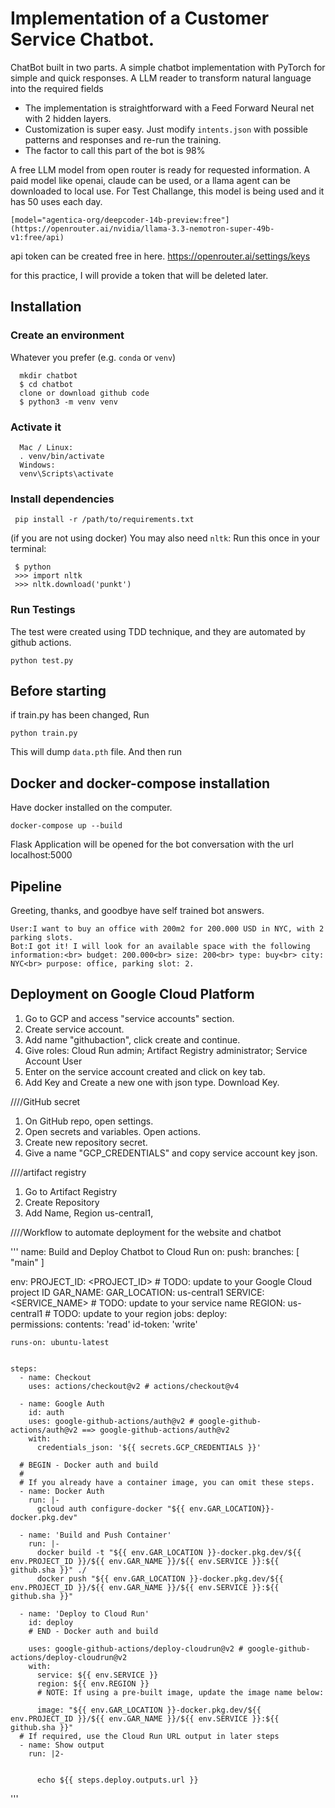 # Implementation of a Customer Service Chatbot.  
ChatBot built in two parts. 
A simple chatbot implementation with PyTorch for simple and quick responses. 
A LLM reader to transform natural language into the required fields

- The implementation is straightforward with a Feed Forward Neural net with 2 hidden layers.
- Customization is super easy. Just modify `intents.json` with possible patterns and responses and re-run the training.
- The factor to call this part of the bot is 98%

A free LLM model from open router is ready for requested information.
A paid model like openai, claude can be used, or a llama agent can be downloaded to local use.
For Test Challange, this model is being used and it has 50 uses each day.
```
[model="agentica-org/deepcoder-14b-preview:free"](https://openrouter.ai/nvidia/llama-3.3-nemotron-super-49b-v1:free/api)
```

api token can be created free in here.
https://openrouter.ai/settings/keys

for this practice, I will provide a token that will be deleted later.

## Installation

### Create an environment
Whatever you prefer (e.g. `conda` or `venv`)
```console
  mkdir chatbot
  $ cd chatbot
  clone or download github code
  $ python3 -m venv venv
```

### Activate it

```
  Mac / Linux:
  . venv/bin/activate
  Windows:
  venv\Scripts\activate
```
### Install dependencies


 ```console
  pip install -r /path/to/requirements.txt
 ```

(if you are not using docker)
You may also need `nltk`:
Run this once in your terminal:

 ```console
  $ python
  >>> import nltk
  >>> nltk.download('punkt')
```

### Run Testings 
The test were created using TDD technique, and they are automated by github actions.

```console
python test.py
```

## Before starting
if train.py has been changed, Run
```console
python train.py
```

This will dump `data.pth` file. And then run


## Docker and docker-compose installation

Have docker installed on the computer.

```console
docker-compose up --build
```
Flask Application will be opened for the bot conversation with the url 
localhost:5000


## Pipeline

Greeting, thanks, and goodbye have self trained bot answers.
```
User:I want to buy an office with 200m2 for 200.000 USD in NYC, with 2 parking slots.
Bot:I got it! I will look for an available space with the following information:<br> budget: 200.000<br> size: 200<br> type: buy<br> city: NYC<br> purpose: office, parking slot: 2.
```

## Deployment on Google Cloud Platform

1) Go to GCP and access "service accounts" section.
2) Create service account.
3) Add name "githubaction", click create and continue.
4) Give roles: Cloud Run admin; Artifact Registry administrator; Service Account User
5) Enter on the service account created and click on key tab.
6) Add Key and Create a new one with json type. Download Key.

////GitHub secret
1) On GitHub repo, open settings.
2) Open secrets and variables. Open actions.
3) Create new repository secret.
4) Give a name "GCP_CREDENTIALS" and copy service account key json. 

////artifact registry
1) Go to Artifact Registry
2) Create Repository
3) Add Name, Region us-central1,

////Workflow to  automate  deployment for the website and chatbot


'''
name: Build and Deploy Chatbot to Cloud Run
on:
  push:
    branches:
     [ "main" ]

env:
  PROJECT_ID: <PROJECT_ID> # TODO: update to your Google Cloud project ID
  GAR_NAME: <NAME>
  GAR_LOCATION: us-central1
  SERVICE: <SERVICE_NAME> # TODO: update to your service name
  REGION: us-central1 # TODO: update to your region
jobs:
  deploy:    
    permissions:
      contents: 'read'
      id-token: 'write'

    runs-on: ubuntu-latest


    steps:
      - name: Checkout
        uses: actions/checkout@v2 # actions/checkout@v4
              
      - name: Google Auth
        id: auth
        uses: google-github-actions/auth@v2 # google-github-actions/auth@v2 ==> google-github-actions/auth@v2
        with:
          credentials_json: '${{ secrets.GCP_CREDENTIALS }}'

      # BEGIN - Docker auth and build
      #
      # If you already have a container image, you can omit these steps.
      - name: Docker Auth
        run: |-
          gcloud auth configure-docker "${{ env.GAR_LOCATION}}-docker.pkg.dev"

      - name: 'Build and Push Container'
        run: |- 
          docker build -t "${{ env.GAR_LOCATION }}-docker.pkg.dev/${{ env.PROJECT_ID }}/${{ env.GAR_NAME }}/${{ env.SERVICE }}:${{ github.sha }}" ./
          docker push "${{ env.GAR_LOCATION }}-docker.pkg.dev/${{ env.PROJECT_ID }}/${{ env.GAR_NAME }}/${{ env.SERVICE }}:${{ github.sha }}"

      - name: 'Deploy to Cloud Run'
        id: deploy  
        # END - Docker auth and build

        uses: google-github-actions/deploy-cloudrun@v2 # google-github-actions/deploy-cloudrun@v2
        with:
          service: ${{ env.SERVICE }}
          region: ${{ env.REGION }}
          # NOTE: If using a pre-built image, update the image name below:

          image: "${{ env.GAR_LOCATION }}-docker.pkg.dev/${{ env.PROJECT_ID }}/${{ env.GAR_NAME }}/${{ env.SERVICE }}:${{ github.sha }}"
      # If required, use the Cloud Run URL output in later steps
      - name: Show output
        run: |2-

         
          echo ${{ steps.deploy.outputs.url }}
'''